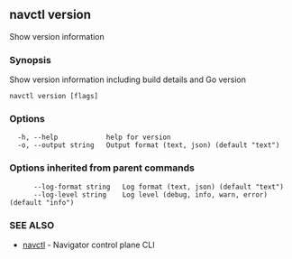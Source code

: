 ## navctl version

Show version information

### Synopsis

Show version information including build details and Go version

```
navctl version [flags]
```

### Options

```
  -h, --help            help for version
  -o, --output string   Output format (text, json) (default "text")
```

### Options inherited from parent commands

```
      --log-format string   Log format (text, json) (default "text")
      --log-level string    Log level (debug, info, warn, error) (default "info")
```

### SEE ALSO

* [navctl](navctl.md)	 - Navigator control plane CLI

